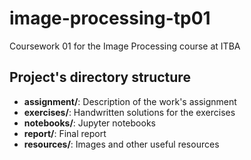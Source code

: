 # image-processing-tp01
Coursework 01 for the Image Processing course at ITBA

## Project's directory structure
* **assignment/**: Description of the work's assignment
* **exercises/**: Handwritten solutions for the exercises
* **notebooks/**: Jupyter notebooks
* **report/**: Final report
* **resources/**: Images and other useful resources
